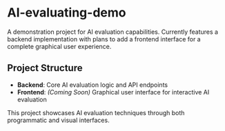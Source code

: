 # AI-evaluating-demo

A demonstration project for AI evaluation capabilities. Currently features a backend implementation with plans to add a frontend interface for a complete graphical user experience.

## Project Structure

- **Backend**: Core AI evaluation logic and API endpoints
- **Frontend**: *(Coming Soon)* Graphical user interface for interactive AI evaluation

This project showcases AI evaluation techniques through both programmatic and visual interfaces.